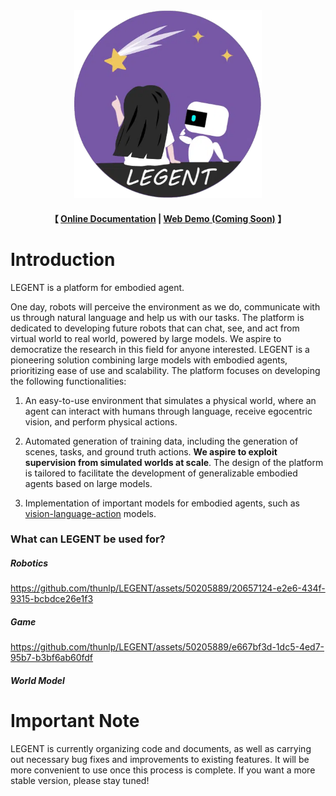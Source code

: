 <div align="center"><img src="misc/LEGENT-logo.webp" alt="LEGENT" width="300" height="300"/></div>
    
<h4 align="center">
    <p>
    【
        <!-- <a href="https://github.com/chengzl18/LEGENT-dev/blob/main/docs/README.md">Documentation</a> | -->
        <a href="https://legent.ai/">Online Documentation</a> |
        <a href="">Web Demo (Coming Soon)</a>
    】
    </p>
</h4>

# Introduction

LEGENT is a platform for embodied agent.

One day, robots will perceive the environment as we do, communicate with us through natural language and help us with our tasks. The platform is dedicated to developing future robots that can chat, see, and act from virtual world to real world, powered by large models.
We aspire to democratize the research in this field for anyone interested. LEGENT is a pioneering solution combining large models with embodied agents, prioritizing ease of use and scalability. The platform focuses on developing the following functionalities:

1. An easy-to-use environment that simulates a physical world, where an agent can interact with humans through language, receive egocentric vision, and perform physical actions.

2. Automated generation of training data, including the generation of scenes, tasks, and ground truth actions. **We aspire to exploit supervision from simulated worlds at scale**. The design of the platform is tailored to facilitate the development of generalizable embodied agents based on large models.

3. Implementation of important models for embodied agents, such as [vision-language-action](https://arxiv.org/abs/2307.15818) models.

### What can LEGENT be used for?

##### Robotics


<https://github.com/thunlp/LEGENT/assets/50205889/20657124-e2e6-434f-9315-bcbdce26e1f3>


##### Game


<https://github.com/thunlp/LEGENT/assets/50205889/e667bf3d-1dc5-4ed7-95b7-b3bf6ab60fdf>


##### World Model

# Important Note

LEGENT is currently organizing code and documents, as well as carrying out necessary bug fixes and improvements to existing features. It will be more convenient to use once this process is complete. If you want a more stable version, please stay tuned!
